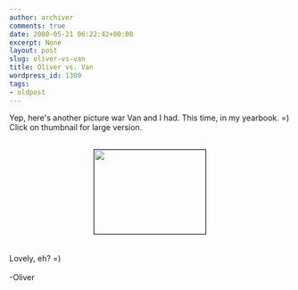 ```yaml
---
author: archiver
comments: true
date: 2000-05-21 06:22:42+00:00
excerpt: None
layout: post
slug: oliver-vs-van
title: Oliver vs. Van
wordpress_id: 1309
tags:
- oldpost
---
```


Yep, here's another picture war Van and I had. This time, in my yearbook. =) Click on thumbnail for large version.<br /><br /><center><a href="http://www.oliverweb.com/stuff/yearbook.gif"><img src="http://www.oliverweb.com/stuff/yearbookthumb.gif" width="200" height="151" border="1"></a></center><br /><br />Lovely, eh? =)<br /><br />-Oliver